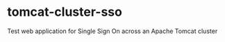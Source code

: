tomcat-cluster-sso
==================

Test web application for Single Sign On across an Apache Tomcat cluster
